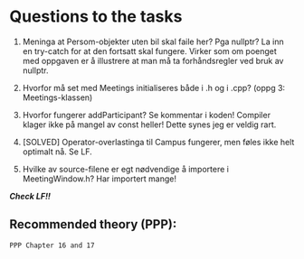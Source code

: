 # Questions to the tasks

1. Meninga at Persom-objekter uten bil skal faile her? Pga nullptr? La inn en try-catch for at den fortsatt skal fungere. Virker som om poenget med oppgaven er å illustrere at man må ta forhåndsregler ved bruk av nullptr. 

2. Hvorfor må set med Meetings initialiseres både i .h og i .cpp? (oppg 3: Meetings-klassen)

3. Hvorfor fungerer addParticipant? Se kommentar i koden! Compiler klager ikke på mangel av const heller! Dette synes jeg er veldig rart. 

4. [SOLVED] Operator-overlastinga til Campus fungerer, men føles ikke helt optimalt nå. Se LF. 

5. Hvilke av source-filene er egt nødvendige å importere i MeetingWindow.h? Har importert mange!

***Check LF!!*** 

## Recommended theory (PPP):
```
PPP Chapter 16 and 17
